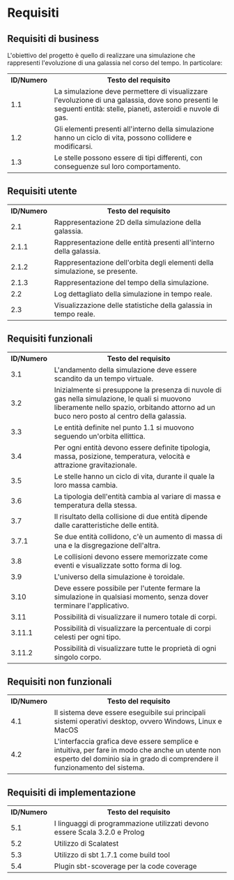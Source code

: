# Requisiti

## Requisiti di business
L'obiettivo del progetto è quello di realizzare una simulazione che rappresenti l'evoluzione di una galassia nel corso del tempo. In particolare:
<table>
<tr><th>ID/Numero</th><th>Testo del requisito</th></tr>
<tr><td>1.1</td><td>La simulazione deve permettere di visualizzare l'evoluzione di una galassia, dove sono presenti le seguenti entità: stelle, pianeti, asteroidi e nuvole di gas.</td></tr>
<tr><td>1.2</td><td>Gli elementi presenti all'interno della simulazione hanno un ciclo di vita, possono collidere e modificarsi.</td></tr>
<tr><td>1.3</td><td>Le stelle possono essere di tipi differenti, con conseguenze sul loro comportamento.</td></tr>
</table>

## Requisiti utente
<table>
<tr><th>ID/Numero</th><th>Testo del requisito</th></tr>
<tr><td>2.1</td><td>Rappresentazione 2D della simulazione della galassia.</td></tr>
<tr><td>2.1.1</td><td>Rappresentazione delle entità presenti all'interno della galassia.</td></tr>
<tr><td>2.1.2</td><td>Rappresentazione dell'orbita degli elementi della simulazione, se presente.</td></tr>
<tr><td>2.1.3</td><td>Rappresentazione del tempo della simulazione.</td></tr>
<tr><td>2.2</td><td>Log dettagliato della simulazione in tempo reale.</td></tr>
<tr><td>2.3</td><td>Visualizzazione delle statistiche della galassia in tempo reale.</td></tr>
</table>

## Requisiti funzionali
<table>
<tr><th>ID/Numero</th><th>Testo del requisito</th></tr>
<tr><td>3.1</td><td>L'andamento della simulazione deve essere scandito da un tempo virtuale.</td></tr>
<tr><td>3.2</td><td>Inizialmente si presuppone la presenza di nuvole di gas nella simulazione, le quali si muovono liberamente nello spazio, orbitando attorno ad un buco nero posto al centro della galassia.</td></tr>
<tr><td>3.3</td><td>Le entità definite nel punto 1.1 si muovono seguendo un'orbita ellittica.</td></tr>
<tr><td>3.4</td><td>
Per ogni entità devono essere definite tipologia, massa, posizione, temperatura, velocità e attrazione gravitazionale.
</td></tr>
<tr><td>3.5</td><td>
Le stelle hanno un ciclo di vita, durante il quale la loro massa cambia.
</td></tr>
<tr><td>3.6</td><td>
La tipologia dell'entità cambia al variare di massa e temperatura della stessa.
</td></tr>
<tr><td>3.7</td><td>
Il risultato della collisione di due entità dipende dalle caratteristiche delle entità.
</td></tr>
<tr><td>3.7.1</td><td>
Se due entità collidono, c'è un aumento di massa di una e la disgregazione dell'altra.
</td></tr>
<tr><td>3.8</td><td>
Le collisioni devono essere memorizzate come eventi e visualizzate sotto forma di log.
</td></tr>
<tr><td>3.9</td><td>
L'universo della simulazione è toroidale.
</td></tr>
 <tr><td>3.10</td><td>
Deve essere possibile per l'utente fermare la simulazione in qualsiasi momento, senza dover terminare l'applicativo.
</td></tr>
 <tr><td>3.11</td><td>
Possibilità di visualizzare il numero totale di corpi.
</td></tr>
 <tr><td>3.11.1</td><td>
Possibilità di visualizzare la percentuale di corpi celesti per ogni tipo.
</td></tr>
 <tr><td>3.11.2</td><td>
Possibilità di visualizzare tutte le proprietà di ogni singolo corpo.
</td></tr>
</table>

## Requisiti non funzionali
<table>
<tr><th>ID/Numero</th><th>Testo del requisito</th></tr>
<tr><td>4.1</td><td>
Il sistema deve essere eseguibile sui principali sistemi operativi desktop, ovvero Windows, Linux e MacOS
</td></tr>
<tr><td>4.2</td><td>
L'interfaccia grafica deve essere semplice e intuitiva, per fare in modo che anche un utente non esperto del dominio sia in grado di comprendere il funzionamento del sistema.</td></tr>
</table>


## Requisiti di implementazione
<table>
<tr><th>ID/Numero</th><th>Testo del requisito</th></tr>
<tr><td>5.1</td><td>I linguaggi di programmazione utilizzati devono essere Scala 3.2.0 e Prolog</td></tr>
<tr><td>5.2</td><td>Utilizzo di Scalatest</td></tr>
<tr><td>5.3</td><td>Utilizzo di sbt 1.7.1 come build tool</td></tr>
<tr><td>5.4</td><td>Plugin sbt-scoverage per la code coverage</td></tr>
</table>
